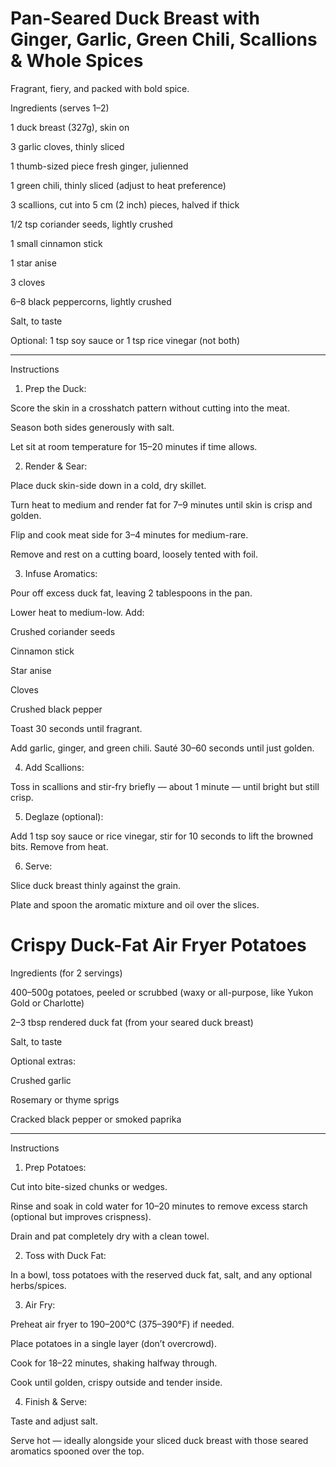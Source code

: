 # Pan-Seared Duck Breast with Ginger, Garlic, Green Chili, Scallions & Whole Spices

Fragrant, fiery, and packed with bold spice.

Ingredients (serves 1–2)

1 duck breast (327g), skin on

3 garlic cloves, thinly sliced

1 thumb-sized piece fresh ginger, julienned

1 green chili, thinly sliced (adjust to heat preference)

3 scallions, cut into 5 cm (2 inch) pieces, halved if thick

1/2 tsp coriander seeds, lightly crushed

1 small cinnamon stick

1 star anise

3 cloves

6–8 black peppercorns, lightly crushed

Salt, to taste

Optional: 1 tsp soy sauce or 1 tsp rice vinegar (not both)



---

Instructions

1. Prep the Duck:

Score the skin in a crosshatch pattern without cutting into the meat.

Season both sides generously with salt.

Let sit at room temperature for 15–20 minutes if time allows.



2. Render & Sear:

Place duck skin-side down in a cold, dry skillet.

Turn heat to medium and render fat for 7–9 minutes until skin is crisp and golden.

Flip and cook meat side for 3–4 minutes for medium-rare.

Remove and rest on a cutting board, loosely tented with foil.



3. Infuse Aromatics:

Pour off excess duck fat, leaving 2 tablespoons in the pan.

Lower heat to medium-low. Add:

Crushed coriander seeds

Cinnamon stick

Star anise

Cloves

Crushed black pepper


Toast 30 seconds until fragrant.

Add garlic, ginger, and green chili. Sauté 30–60 seconds until just golden.



4. Add Scallions:

Toss in scallions and stir-fry briefly — about 1 minute — until bright but still crisp.



5. Deglaze (optional):

Add 1 tsp soy sauce or rice vinegar, stir for 10 seconds to lift the browned bits. Remove from heat.



6. Serve:

Slice duck breast thinly against the grain.


Plate and spoon the aromatic mixture and oil over the slices.


# Crispy Duck-Fat Air Fryer Potatoes

Ingredients (for 2 servings)

400–500g potatoes, peeled or scrubbed (waxy or all-purpose, like Yukon Gold or Charlotte)

2–3 tbsp rendered duck fat (from your seared duck breast)

Salt, to taste

Optional extras:

Crushed garlic

Rosemary or thyme sprigs

Cracked black pepper or smoked paprika




---

Instructions

1. Prep Potatoes:

Cut into bite-sized chunks or wedges.

Rinse and soak in cold water for 10–20 minutes to remove excess starch (optional but improves crispness).

Drain and pat completely dry with a clean towel.



2. Toss with Duck Fat:

In a bowl, toss potatoes with the reserved duck fat, salt, and any optional herbs/spices.



3. Air Fry:

Preheat air fryer to 190–200°C (375–390°F) if needed.

Place potatoes in a single layer (don’t overcrowd).

Cook for 18–22 minutes, shaking halfway through.

Cook until golden, crispy outside and tender inside.



4. Finish & Serve:

Taste and adjust salt.

Serve hot — ideally alongside your sliced duck breast with those seared aromatics spooned over the top.

